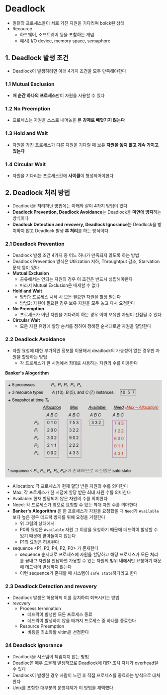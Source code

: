 # Deadlock

* 일련의 프로세스들이 서로 가진 자원을 기다리며 bolck된 상태
* Recource
  * 하드웨어, 소프트웨어 등을 포함하는 개념
  * 예시) I/O device, memory space, semaphore



## 1. Deadlock 발생 조건

* Deadlock이 발생하려면 아래 4가지 조건을 모두 만족해야한다

### 1.1 Mutual Exclusion

* **매 순간 하나의 프로세스**만이 자원을 사용할 수 있다

### 1.2 No Preemption

* 프로세스는 자원을 스스로 내어놓을 뿐 **강제로 빼앗기지 않는다**

### 1.3 Hold and Wait

* 자원을 가진 프로세스가 다른 자원을 기다릴 때 보유 **자원을 놓지 않고 계속 가지고 있는다**

### 1.4 Circular Wait

* 자원을 기다리는 프로세스간에 **사이클**이 형성되어야한다



## 2. Deadlock 처리 방법

* Deadlock을 처리하난 방법에는 아래와 같이 4가지 방법이 있다
* **Deadlock Prevention, Deadlock Avoidance**는 Deadlock을 **미연에 방지**하는 방식이다
* **Deadlock Detection and revovery, Deadlock Ignorance**는 Deadlock을 방지하지 않고 Deadlock 발생 **후 처리**를 하는 방식이다



### 2.1 Deadlock Prevention

* Deadlock 발생 조건 4가지 중 어느 하나가 만족되지 않도록 하는 방법
* Deadlock Prevention 방식은 Utilization 저하, Throughtput 감소, Starvation 문제 등이 있다
* **Mutual Exclusion**
  * 공유해서는 안되는 자원의 경우 이 조건은 반드시 성립해야한다
  * 따라서 Mutual Exclusion은 배제할 수 없다
* **Hold and Wait**
  * 방법1: 프로세스 시작 시 모든 필요한 자원을 할당 받는다
  * 방법2: 자원이 필요한 경우 보유 자원을 모두 놓고 다시 요청한다
* **No Preemption**
  * 프로세스가 어떤 자원을 기다려야 하는 경우 이미 보유한 자원이 선점될 수 있다
* **Circular Wait**
  * 모든 자원 유형에 할당 순서를 정하여 정해진 순서대로만 자원을 할당한다



### 2.2 Deadlock Avoidance

* 자원 요청에 대한 부가적인 정보를 이용해서 deadlock의 가능성이 없는 경우만 자원을 할당하는 방법
  * 각 프로세스가 한 시점에서 최대로 사용하는 자원의 수를 이용한다



**Banker's Alogorithm**

![image-20210810080655888](./images/banker's.png)

* Allocation: 각 프로세스가 현재 할당 받은 자원의 수를 의미한다
* Max: 각 프로세스가 한 시점에 할당 받은 최대 자원 수를 의미한다
* Available: 현재 할당되지 않은 자원의 수를 의미한다
* Need: 각 프로세스가 앞으로 요청할 수 있는 최대 자읜 수를 의마한다
* **Banker's Alogorithm** 은 한 프로세스가 자원을 요청했을 때 `Need`가 `Available` 보다 높은 경우 데드락 방지를 위해 요청을 거절한다
  * 위 그림의 상태에서
  * P0의 요청은 `Available` 자원 그 이상을 요청하기 때문에 데드락이 발생할 수 있기 때문에 받아들이지 않는다
  * P1의 요청은 허용된다
* sequence <P1, P3, P4, P2, P0> 가 존재한다
  * sequence 순서대로 프로세스에 자원을 할당하고 해당 프로세스가 모든 처리를 끝내고 자원을 반납하면 가용할 수 있는 자원의 범위 내에서만 요청하기 때문에 데드락이 발생하지 않는다
  * 이런 sequence가 존재할 때 시스템이 `safe state`하다라고 한다

 

### 2.3 Deadlock Detection and revovery

* Deadlock 발생은 허용하되 이를 감지하여 회복시키는 방법
* revovery
  * Process termination
    * 데드락이 발생한 모든 프로세스 종료
    * 데드락이 발생하지 않을 때까지 프로세스 중 하나를 종료한다
  * Resource Preemption
    * 비용을 최소화할 vitim을 선정한다



### 24 Deadlock Ignorance

* Deadlock을 시스템이 책임지지 않는 방법
* Deadloc은 매우 드물게 발생하므로 Deadlock에 대한 조치 자체가 overhead일 수 있다
* Deadlock이 발생한 경우 사람이 느낀 후 직접 프로세스를 종료하는 방식으로 대처한다
* Unix를 포함한 대부분의 운영체제가 이 방법을 채택했다
